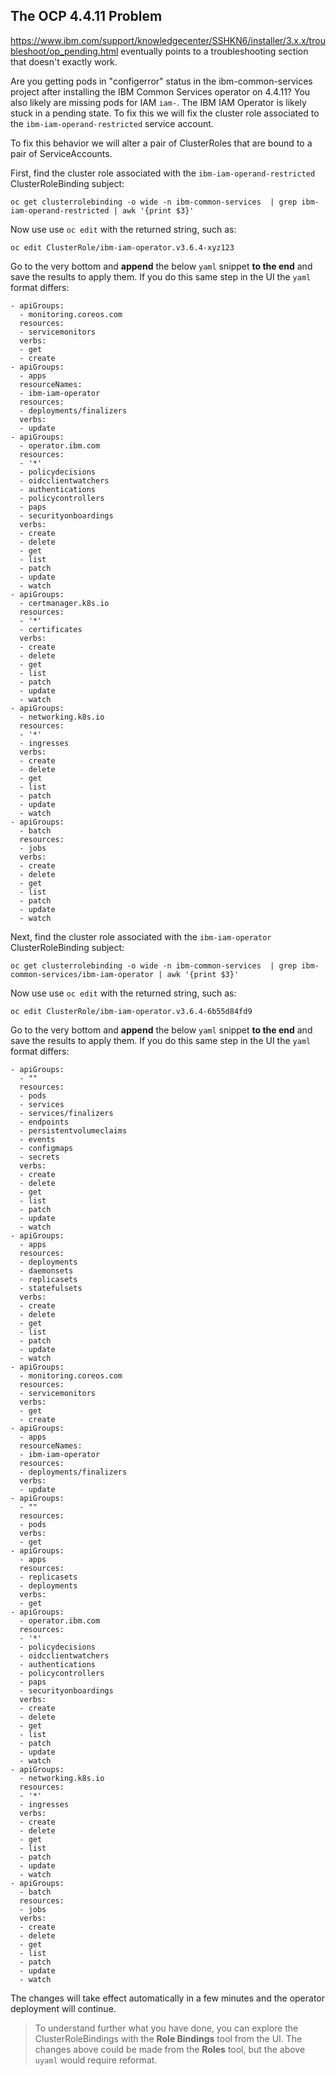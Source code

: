 ## The OCP 4.4.11 Problem

https://www.ibm.com/support/knowledgecenter/SSHKN6/installer/3.x.x/troubleshoot/op_pending.html eventually points to a troubleshooting section that doesn't exactly work.

Are you getting pods in "configerror" status in the ibm-common-services project after installing the IBM Common Services operator on 4.4.11?  You also likely are missing pods for IAM `iam-`.  The IBM IAM Operator is likely stuck in a pending state.  To fix this we will fix the cluster role associated to the `ibm-iam-operand-restricted` service account.

To fix this behavior we will alter a pair of ClusterRoles that are bound to a pair of ServiceAccounts.  

First, find the cluster role associated with the `ibm-iam-operand-restricted` ClusterRoleBinding subject:

```oc get clusterrolebinding -o wide -n ibm-common-services  | grep ibm-iam-operand-restricted | awk '{print $3}'```

Now use use `oc edit` with the returned string, such as:

```oc edit ClusterRole/ibm-iam-operator.v3.6.4-xyz123```

Go to the very bottom and **append** the below `yaml` snippet **to the end** and save the results to apply them.  If you do this same step in the UI the `yaml` format differs:

```
- apiGroups:
  - monitoring.coreos.com
  resources:
  - servicemonitors
  verbs:
  - get
  - create
- apiGroups:
  - apps
  resourceNames:
  - ibm-iam-operator
  resources:
  - deployments/finalizers
  verbs:
  - update
- apiGroups:
  - operator.ibm.com
  resources:
  - '*'
  - policydecisions
  - oidcclientwatchers
  - authentications
  - policycontrollers
  - paps
  - securityonboardings
  verbs:
  - create
  - delete
  - get
  - list
  - patch
  - update
  - watch
- apiGroups:
  - certmanager.k8s.io
  resources:
  - '*'
  - certificates
  verbs:
  - create
  - delete
  - get
  - list
  - patch
  - update
  - watch
- apiGroups:
  - networking.k8s.io
  resources:
  - '*'
  - ingresses
  verbs:
  - create
  - delete
  - get
  - list
  - patch
  - update
  - watch
- apiGroups:
  - batch
  resources:
  - jobs
  verbs:
  - create
  - delete
  - get
  - list
  - patch
  - update
  - watch
```
Next, find the cluster role associated with the `ibm-iam-operator` ClusterRoleBinding subject:

```oc get clusterrolebinding -o wide -n ibm-common-services  | grep ibm-common-services/ibm-iam-operator | awk '{print $3}'```

Now use use `oc edit` with the returned string, such as:

```oc edit ClusterRole/ibm-iam-operator.v3.6.4-6b55d84fd9```

Go to the very bottom and **append** the below `yaml` snippet **to the end** and save the results to apply them.  If you do this same step in the UI the `yaml` format differs:

```
- apiGroups:
  - ""
  resources:
  - pods
  - services
  - services/finalizers
  - endpoints
  - persistentvolumeclaims
  - events
  - configmaps
  - secrets
  verbs:
  - create
  - delete
  - get
  - list
  - patch
  - update
  - watch
- apiGroups:
  - apps
  resources:
  - deployments
  - daemonsets
  - replicasets
  - statefulsets
  verbs:
  - create
  - delete
  - get
  - list
  - patch
  - update
  - watch
- apiGroups:
  - monitoring.coreos.com
  resources:
  - servicemonitors
  verbs:
  - get
  - create
- apiGroups:
  - apps
  resourceNames:
  - ibm-iam-operator
  resources:
  - deployments/finalizers
  verbs:
  - update
- apiGroups:
  - ""
  resources:
  - pods
  verbs:
  - get
- apiGroups:
  - apps
  resources:
  - replicasets
  - deployments
  verbs:
  - get
- apiGroups:
  - operator.ibm.com
  resources:
  - '*'
  - policydecisions
  - oidcclientwatchers
  - authentications
  - policycontrollers
  - paps
  - securityonboardings
  verbs:
  - create
  - delete
  - get
  - list
  - patch
  - update
  - watch
- apiGroups:
  - networking.k8s.io
  resources:
  - '*'
  - ingresses
  verbs:
  - create
  - delete
  - get
  - list
  - patch
  - update
  - watch
- apiGroups:
  - batch
  resources:
  - jobs
  verbs:
  - create
  - delete
  - get
  - list
  - patch
  - update
  - watch
  ```
The changes will take effect automatically in a few minutes and the operator deployment will continue.

> To understand further what you have done, you can explore the ClusterRoleBindings with the **Role Bindings** tool from the UI.  The changes above could be made from the **Roles** tool, but the above `uyaml` would require reformat.
